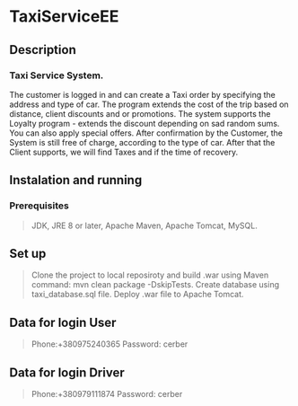 # TaxiServiceEE

## Description
### Taxi Service System. 
The customer is logged in and can create a Taxi order by specifying the address and type of car. The program extends the cost of the trip based on distance, client discounts and or promotions. The system supports the Loyalty program - extends the discount depending on sad random sums. You can also apply special offers. After confirmation by the Customer, the System is still free of charge, according to the type of car. After that the Client supports, we will find Taxes and if the time of recovery.

## Instalation and running

### Prerequisites
>JDK, JRE 8 or later,
>Apache Maven,
>Apache Tomcat,
>MySQL.

## Set up
>Clone the project to local reposiroty and build .war using Maven command: mvn clean package -DskipTests.
>Create database using taxi_database.sql file. 
>Deploy .war file to Apache Tomcat.

## Data for login User
>Phone:+380975240365
>Password: cerber

## Data for login Driver
>Phone:+380979111874
>Password: cerber

